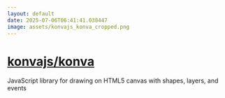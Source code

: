 ```yaml
---
layout: default
date: 2025-07-06T06:41:41.038447
image: assets/konvajs_konva_cropped.png
---
```


# [konvajs/konva](https://github.com/konvajs/konva)

JavaScript library for drawing on HTML5 canvas with shapes, layers, and events
